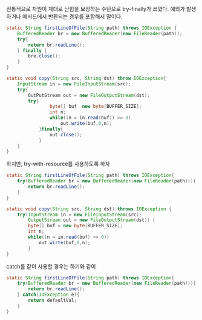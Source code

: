 
전통적으로 자원이 제대로 닫힘을 보장하는 수단으로 try-finally가 쓰였다. 
예외가 발생하거나 메서드에서 반환되는 경우를 포함해서 말이다. 

```java 
static String firstLineOfFile(String path) throws IOException {
	BufferedReader br = new BufferedReader(new FileReader(path));
	try{
		return br.readLine();
	} finally {
		bre.close();
	}
}
```

```java
static void copy(String src, String dst) throw IOException{
	InputStream in = new FileInputStream(src);
	try{
		OutPutStream out = new FileOutputStream(dst);
		try{
				byte[] buf  new byte[BUFFER_SIZE];
				int n;
				while((n = in.read(buf)) >= 0)
					out.write(buf,0,n);
			}finally{
				out.close();
			}
	}
}
```

하지만, try-with-resource를 사용하도록 하자 

```java
static String firstLineOfFile(String path) throws IOException{
	try(BufferedReader br = new BufferedReader(new FileReader(path))){
		return br.readLine();
	}
}
```

```java
static void copy(String src, String dst) throws IOException {
	try(InputStream in = new FileInputStream(src);
	    OutputStream out = new FileOutputStream(dst)) {
	    byte[] buf = new byte[BUFFER_SIZE];
	    int n;
	    while((n = in.read(buf) >= 0))
		    out.wirte(buf,0,n);
	    }
}
```

catch를 같이 사용할 경우는 하기와 같이 

```java
static String firstLineOfFile(String path) throws IOException{
	try(BufferedReader br = new BufferedReader(new FileReader(path))){
		return br.readLine();
	} catch(IOException e){
		return defaultVal;
	}
}
```